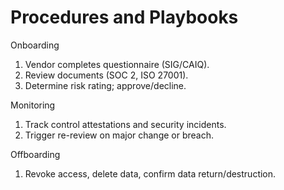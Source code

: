 # Procedures and Playbooks
Onboarding
1. Vendor completes questionnaire (SIG/CAIQ).  
2. Review documents (SOC 2, ISO 27001).  
3. Determine risk rating; approve/decline.  

Monitoring
1. Track control attestations and security incidents.  
2. Trigger re-review on major change or breach.  

Offboarding
1. Revoke access, delete data, confirm data return/destruction.
